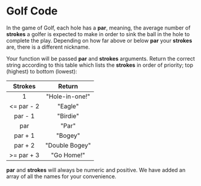 # Golf Code

In the game of Golf, each hole has a **par**, meaning, the average number of **strokes** a golfer is expected to make in order to sink the ball in the hole to complete the play. Depending on how far above or below **par** your **strokes** are, there is a different nickname.

Your function will be passed **par** and **strokes** arguments. Return the correct string according to this table which lists the **strokes** in order of priority; top (highest) to bottom (lowest):

|   Strokes  	|     Return     	|
|:----------:	|:--------------:	|
|      1     	| "Hole-in-one!" 	|
| <= par - 2 	|     "Eagle"    	|
|   par - 1  	|    "Birdie"    	|
|     par    	|      "Par"     	|
|   par + 1  	|     "Bogey"    	|
|   par + 2  	| "Double Bogey" 	|
| >= par + 3 	|   "Go Home!"   	|

**par** and **strokes** will always be numeric and positive. We have added an array of all the names for your convenience.